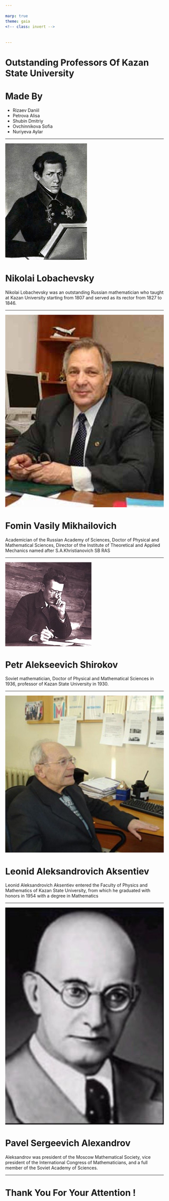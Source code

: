 ```yaml
---

marp: true
theme: gaia
<!-- class: invert -->


---
```


# Outstanding Professors Of Kazan State University

# Made By

- Rizaev Daniil
- Petrova Alisa
- Shubin Dmitriy
- Ovchinnikova Sofia
- Nuriyeva Aylar

---

![bg left h:500px](4.jpg)

# Nikolai Lobachevsky

Nikolai Lobachevsky was an outstanding Russian mathematician who taught at Kazan
University starting from 1807 and served as its rector from 1827 to 1846.

---

![bg left h:500px](1.jpg)

# Fomin Vasily Mikhailovich

Academician of the Russian Academy of Sciences, Doctor of Physical and
Mathematical Sciences, Director of the Institute of Theoretical and Applied
Mechanics named after S.A.Khristianovich SB RAS

---

![bg left h:450px](5.jpg)

# Petr Alekseevich Shirokov

Soviet mathematician, Doctor of Physical and Mathematical Sciences in 1936,
professor of Kazan State University in 1930.

---

![bg left h:450px](3.jpg)

# Leonid Aleksandrovich Aksentiev

Leonid Aleksandrovich Aksentiev entered the Faculty of Physics and Mathematics
of Kazan State University, from which he graduated with honors in 1954 with a
degree in Mathematics

---

![bg left h:450px](6.jpg)

# Pavel Sergeevich Alexandrov

Aleksandrov was president of the Moscow Mathematical Society, vice president of
the International Congress of Mathematicians, and a full member of the Soviet
Academy of Sciences.

---

# Thank You For Your Attention !
